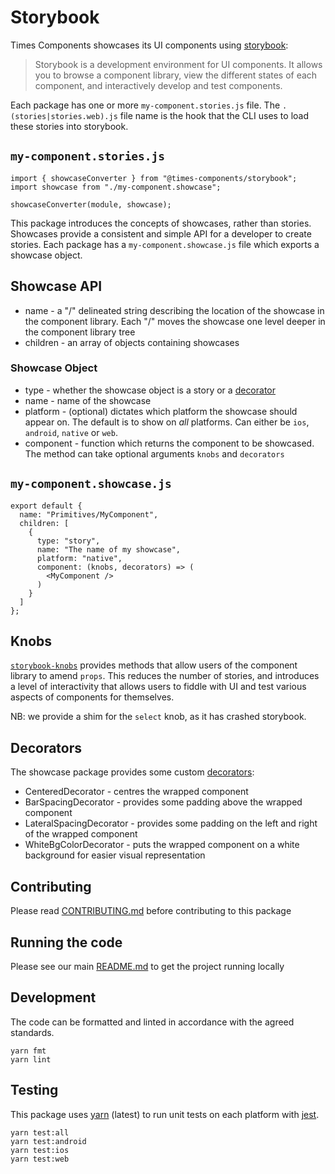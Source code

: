# Storybook

Times Components showcases its UI components using
[storybook](https://github.com/storybooks/storybook):

> Storybook is a development environment for UI components. It allows you to
> browse a component library, view the different states of each component, and
> interactively develop and test components.

Each package has one or more `my-component.stories.js` file. The
`.(stories|stories.web).js` file name is the hook that the CLI uses to load
these stories into storybook.

## `my-component.stories.js`

```
import { showcaseConverter } from "@times-components/storybook";
import showcase from "./my-component.showcase";

showcaseConverter(module, showcase);
```

This package introduces the concepts of showcases, rather than stories.
Showcases provide a consistent and simple API for a developer to create stories.
Each package has a `my-component.showcase.js` file which exports a showcase
object.

## Showcase API

* name - a "/" delineated string describing the location of the showcase in the
  component library. Each "/" moves the showcase one level deeper in the
  component library tree
* children - an array of objects containing showcases

### Showcase Object

* type - whether the showcase object is a story or a [decorator](#decorators)
* name - name of the showcase
* platform - (optional) dictates which platform the showcase should appear on.
  The default is to show on _all_ platforms. Can either be `ios`, `android`,
  `native` or `web`.
* component - function which returns the component to be showcased. The method
  can take optional arguments `knobs` and `decorators`

## `my-component.showcase.js`

```
export default {
  name: "Primitives/MyComponent",
  children: [
    {
      type: "story",
      name: "The name of my showcase",
      platform: "native",
      component: (knobs, decorators) => (
        <MyComponent />
      )
    }
  ]
};
```

## Knobs

[`storybook-knobs`](https://github.com/storybooks/storybook/tree/master/addons/knobs)
provides methods that allow users of the component library to amend `props`.
This reduces the number of stories, and introduces a level of interactivity that
allows users to fiddle with UI and test various aspects of components for
themselves.

NB: we provide a shim for the `select` knob, as it has crashed storybook.

## Decorators

The showcase package provides some custom
[decorators](https://storybook.js.org/addons/introduction/#1-decorators):

* CenteredDecorator - centres the wrapped component
* BarSpacingDecorator - provides some padding above the wrapped component
* LateralSpacingDecorator - provides some padding on the left and right of the
  wrapped component
* WhiteBgColorDecorator - puts the wrapped component on a white background for
  easier visual representation

## Contributing

Please read [CONTRIBUTING.md](./CONTRIBUTING.md) before contributing to this
package

## Running the code

Please see our main [README.md](../README.md) to get the project running locally

## Development

The code can be formatted and linted in accordance with the agreed standards.

```
yarn fmt
yarn lint
```

## Testing

This package uses [yarn](https://yarnpkg.com) (latest) to run unit tests on each
platform with [jest](https://facebook.github.io/jest/).

```
yarn test:all
yarn test:android
yarn test:ios
yarn test:web
```
